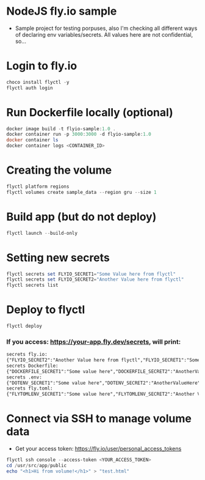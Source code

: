 # NodeJS fly.io sample

- Sample project for testing porpuses, also I'm checking all different ways of declaring env variables/secrets. All values here are not confidential, so...

# Login to fly.io
```powershell
choco install flyctl -y
flyctl auth login
```

# Run Dockerfile locally (optional)

```powershell
docker image build -t flyio-sample:1.0 .
docker container run -p 3000:3000 -d flyio-sample:1.0
docker container ls
docker container logs <CONTAINER_ID>
```

# Creating the volume
```powershell
flyctl platform regions
flyctl volumes create sample_data --region gru --size 1
```

# Build app (but do not deploy)
```powershell
flyctl launch --build-only
```

# Setting new secrets
```powershell
flyctl secrets set FLYIO_SECRET1="Some Value here from flyctl"
flyctl secrets set FLYIO_SECRET2="Another Value here from flyctl"
flyctl secrets list
```

# Deploy to flyctl
```powershell
flyctl deploy
```

###  If you access: https://your-app.fly.dev/secrets, will print:

```html
secrets fly.io:
{"FLYIO_SECRET2":"Another Value here from flyctl","FLYIO_SECRET1":"Some Value here from flyctl"}
secrets Dockerfile:
{"DOCKERFILE_SECRET1":"Some value here","DOCKERFILE_SECRET2":"AnotherValueHere"}
secrets .env:
{"DOTENV_SECRET1":"Some value here","DOTENV_SECRET2":"AnotherValueHere","DOTENV_SECRET3":"Another Value Here"}
secrets fly.toml:
{"FLYTOMLENV_SECRET1":"Some value here","FLYTOMLENV_SECRET2":"Another Value here"}
```

# Connect via SSH to manage volume data

- Get your access token: https://fly.io/user/personal_access_tokens
```powershell
flyctl ssh console --access-token <YOUR_ACCESS_TOKEN>
cd /usr/src/app/public
echo "<h1>Hi from volume!</h1>" > "test.html"
```
